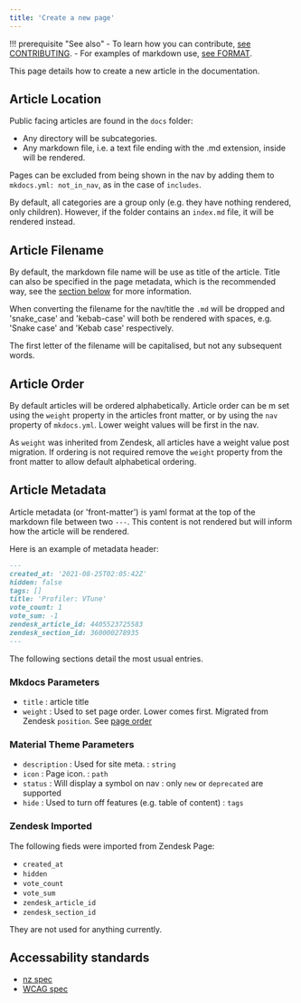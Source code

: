 ```yaml
---
title: 'Create a new page'
---
```


!!! prerequisite "See also"
    - To learn how you can contribute, [see CONTRIBUTING](CONTRIBUTING.md).
    - For examples of markdown use, [see FORMAT](FORMAT.md).

This page details how to create a new article in the documentation.

## Article Location

Public facing articles are found in the `docs` folder:

- Any directory will be subcategories.
- Any markdown file, i.e. a text file ending with the .md extension, inside will be rendered.

Pages can be excluded from being shown in the nav by adding them to `mkdocs.yml: not_in_nav`, as in the case of `includes`.

By default, all categories are a group only (e.g. they have nothing rendered, only children).
However, if the folder contains an `index.md` file, it will be rendered instead.

## Article Filename

By default, the markdown file name will be use as title of the article.
Title can also be specified in the page metadata, which is the recommended way, see the [section below](#article-metadata) for more information.

When converting the filename for the nav/title the `.md` will be dropped and 'snake_case' and 'kebab-case' will both be rendered with spaces, e.g. 'Snake case' and 'Kebab case' respectively.

The first letter of the filename will be capitalised, but not any subsequent words.

## Article Order

By default articles will be ordered alphabetically.
Article order can be m set using the `weight` property in the articles front matter, or by using the `nav` property of `mkdocs.yml`.
Lower weight values will be first in the nav.

As `weight` was inherited from Zendesk, all articles have a weight value post migration.
If ordering is not required remove the `weight` property from the front matter to allow default alphabetical ordering.

## Article Metadata

Article metadata (or 'front-matter') is yaml format at the top of the markdown file between two `---`.
This content is not rendered but will inform how the article will be rendered.

Here is an example of metadata header:

```md
---
created_at: '2021-08-25T02:05:42Z'
hidden: false
tags: []
title: 'Profiler: VTune'
vote_count: 1
vote_sum: -1
zendesk_article_id: 4405523725583
zendesk_section_id: 360000278935
---
```

The following sections detail the most usual entries.

### Mkdocs Parameters

- `title`  : article title
- `weight` : Used to set page order. Lower comes first. Migrated from Zendesk `position`. See [page order](#article-order)

### Material Theme Parameters

- `description` : Used for site meta.           : `string`
- `icon`        : Page icon.                    : `path`
- `status`      : Will display a symbol on nav  : only `new` or `deprecated` are supported
- `hide`        : Used to turn off features (e.g. table of content)    : `tags`

### Zendesk Imported

The following fieds were imported from Zendesk Page:

- `created_at`
- `hidden`
- `vote_count`
- `vote_sum`
- `zendesk_article_id`
- `zendesk_section_id`

They are not used for anything currently.

## Accessability standards

- [nz spec](https://www.digital.govt.nz/standards-and-guidance/nz-government-web-standards/web-accessibility-standard-1-1/)
- [WCAG spec](https://www.w3.org/TR/WCAG21/)
